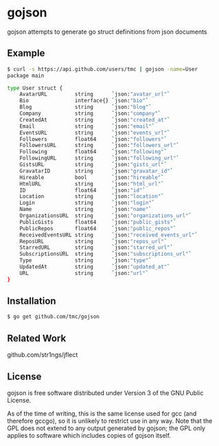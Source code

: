 gojson
======

gojson attempts to generate go struct definitions from json documents


Example
----------

```sh
$ curl -s https://api.github.com/users/tmc | gojson -name=User
package main

type User struct {
	AvatarURL         string      `json:"avatar_url"`
	Bio               interface{} `json:"bio"`
	Blog              string      `json:"blog"`
	Company           string      `json:"company"`
	CreatedAt         string      `json:"created_at"`
	Email             string      `json:"email"`
	EventsURL         string      `json:"events_url"`
	Followers         float64     `json:"followers"`
	FollowersURL      string      `json:"followers_url"`
	Following         float64     `json:"following"`
	FollowingURL      string      `json:"following_url"`
	GistsURL          string      `json:"gists_url"`
	GravatarID        string      `json:"gravatar_id"`
	Hireable          bool        `json:"hireable"`
	HtmlURL           string      `json:"html_url"`
	ID                float64     `json:"id"`
	Location          string      `json:"location"`
	Login             string      `json:"login"`
	Name              string      `json:"name"`
	OrganizationsURL  string      `json:"organizations_url"`
	PublicGists       float64     `json:"public_gists"`
	PublicRepos       float64     `json:"public_repos"`
	ReceivedEventsURL string      `json:"received_events_url"`
	ReposURL          string      `json:"repos_url"`
	StarredURL        string      `json:"starred_url"`
	SubscriptionsURL  string      `json:"subscriptions_url"`
	Type              string      `json:"type"`
	UpdatedAt         string      `json:"updated_at"`
	URL               string      `json:"url"`
}
```

Installation
------------

```sh
$ go get github.com/tmc/gojson
```

Related Work
------------

github.com/str1ngs/jflect 

License 
----------

gojson is free software distributed under Version 3 of the GNU Public License. 

As of the time of writing, this is the same license used for gcc (and therefore gccgo), so it is unlikely to restrict use in any way. Note that the GPL does not extend to any output generated by gojson; the GPL only applies to software which includes copies of gojson itself.
